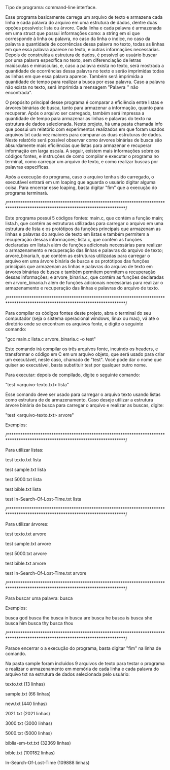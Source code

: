 Tipo de programa: command-line interface.

Esse programa basicamente carrega um arquivo de texto e armazena cada linha e cada palavra do arquivo em
uma estrutura de dados, dentre duas opções possíveis: lista ou árvore. Cada linha e cada palavra é armazenada
em uma struct que possui informações como: a string em si que corresponde à linha ou palavra, no caso da linha
o índice, no caso da palavra a quantidade de ocorrências dessa palavra no texto, todas as linhas em que essa palavra
aparece no texto, e outras informações necessárias. Depois de construída a estrutura de dados, é possível 
ao usuário buscar por uma palavra específica no texto, sem diferenciação de letras maiúsculas e minúsculas, e, caso
a palavra exista no texto, será mostrada a quantidade de ocorrências dessa palavra no texto e serão imprimidas
todas as linhas em que essa palavra aparece. Também será imprimida a quantidade de tempo para realizar a busca
por essa palavra. Caso a palavra não exista no texto, será imprimida a mensagem "Palavra '<palavra digitada>' não encontrada".

O propósito principal desse programa é comparar a eficiência entre listas e árvores binárias de busca, tanto para
armazenar a informação, quanto para recuperar. Após o arquivo ser carregado, também será impressa a quantidade
de tempo para armazenar as linhas e palavras do texto na estrutura de dados selecionada. Neste projeto, há uma
pasta chamada info que possui um relatório com experimentos realizados em que foram usados arquivos txt cada
vez maiores para comparar as duas estruturas de dados. Neste relatório será possível observar como árvores binárias
de busca são absurdamente mais eficiências que listas para armazenar e recuperar informação em larga escala.
A seguir, existem mais informações sobre os códigos fontes, e instruções de como compilar e executar o programa
no terminal, como carregar um arquivo de texto, e como realizar buscas por palavras específicas.

Após a execução do programa, caso o arquivo tenha sido carregado, o executável entrará em um loaping
que aguarda o usuário digitar alguma coisa. Para encerrar esse loaping, basta digitar "fim" que a execução do programa
terminará.




/*****************************************************************************************************************************/

Este programa possui 5 códigos fontes: main.c, que contém a função main; lista.h, que contém as estruturas
utilizadas para carregar o arquivo em uma estrutura de lista e os protótipos da funções principais que 
armazenam as linhas e palavras do arquivo de texto em listas e também permitem a recuperação dessas
informações; lista.c, que contém as funções declaradas em lista.h além de funções adicionais necessárias 
para realizar o armazenamento e recuperação das linhas e palavras do arquivo de texto; arvore_binaria.h, 
que contém as estruturas utilizadas para carregar o arquivo em uma árvore binária de busca e os protótipos
das funções principais que armazenam as linhas e palavras do arquivo de texto em árvores binárias 
de busca e também permitem permitem a recuperação dessas informações; e arvore_binaria.c, que contém
as funções declaradas em arvore_binaria.h além  de funções adicionais necessárias para realizar
o armazenamento e recuperação das linhas e palavras do arquivo de texto.

/*****************************************************************************************************************************/



Para compilar os códigos fontes deste projeto, abra o terminal do seu computador (seja o 
sistema operacional windows, linux ou mac), vá até o diretório onde se encontram
os arquivos fonte, e digite o seguinte comando:

"gcc main.c lista.c arvore_binaria.c -o test"

Este comando irá compilar os três arquivos fonte, incuindo os headers, e transformar
o código em C em um arquivo objeto, que será usado para criar um executável, neste caso,
chamado de "test". Você pode dar o nome que quiser ao executável, basta substituir
test por qualquer outro nome.

Para executar: depois de compilado, digite o seguinte comando:

"test <arquivo-texto.txt> lista"

Esse comando deve ser usado para carregar o arquivo texto usando listas
como estrutura de de armazenamento.
Caso deseje utilizar a estrutura árvore binária de busca para carregar o arquivo
e realizar as buscas, digite:

"test <arquivo-texto.txt> arvore"

Exemplos:

/*****************************************************************************************************************************/

Para utilizar listas:

test texto.txt lista		

test sample.txt lista			

test 5000.txt lista		

test bible.txt lista		

test In-Search-Of-Lost-Time.txt lista	

/*****************************************************************************************************************************/

Para utilizar árvores: 

test texto.txt arvore		

test sample.txt arvore			

test 5000.txt arvore

test bible.txt arvore		

test In-Search-Of-Lost-Time.txt arvore

/*****************************************************************************************************************************/

Para buscar uma palavra:
busca <palavra>

Exemplos:

busca god
busca the
busca in
busca are
busca he
busca is
busca she
busca him
busca thy
busca thou

/*****************************************************************************************************************************/

Parace encerrar o a execução do programa, basta digitar "fim" na linha de comando.

Na pasta sample foram incluídos 9 arquivos de texto para testar o programa e realizar  o armazenamento
em memória de cada linha e cada palavra do arquivo txt na estrutura de dados selecionada pelo usuário:

texto.txt (13 linhas)

sample.txt (66 linhas)

new.txt (440 linhas)

2021.txt (2021 linhas)

3000.txt (3000 linhas)

5000.txt (5000 linhas)

biblia-em-txt.txt (32369 linhas)

bible.txt (100182 linhas)

In-Search-Of-Lost-Time (109888 linhas)
